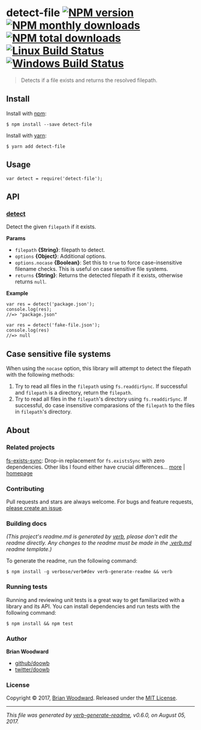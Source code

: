 <h1 id="detect-file-%21npm-version-%21npm-monthly-downloads--%21npm-total-downloads-%21linux-build-status-%21windows-build-status">detect-file <a href="https://www.npmjs.com/package/detect-file"><img src="https://img.shields.io/npm/v/detect-file.svg?style=flat" alt="NPM version" /></a> <a href="https://npmjs.org/package/detect-file"><img src="https://img.shields.io/npm/dm/detect-file.svg?style=flat" alt="NPM monthly downloads" /></a>  <a href="https://npmjs.org/package/detect-file"><img src="https://img.shields.io/npm/dt/detect-file.svg?style=flat" alt="NPM total downloads" /></a> <a href="https://travis-ci.org/doowb/detect-file"><img src="https://img.shields.io/travis/doowb/detect-file.svg?style=flat&amp;label=Travis" alt="Linux Build Status" /></a> <a href="https://ci.appveyor.com/project/doowb/detect-file"><img src="https://img.shields.io/appveyor/ci/doowb/detect-file.svg?style=flat&amp;label=AppVeyor" alt="Windows Build Status" /></a></h1>

<blockquote>
  <p>Detects if a file exists and returns the resolved filepath.</p>
</blockquote>

<h2 id="install">Install</h2>

<p>Install with <a href="https://www.npmjs.com/">npm</a>:</p>

<pre><code class="sh">$ npm install --save detect-file
</code></pre>

<p>Install with <a href="https://yarnpkg.com">yarn</a>:</p>

<pre><code class="sh">$ yarn add detect-file
</code></pre>

<h2 id="usage">Usage</h2>

<pre><code class="js">var detect = require('detect-file');
</code></pre>

<h2 id="api">API</h2>

<h3 id="detect"><a href="index.js#L33">detect</a></h3>

<p>Detect the given <code>filepath</code> if it exists.</p>

<p><strong>Params</strong></p>

<ul>
<li><code>filepath</code> <strong>{String}</strong>: filepath to detect.</li>
<li><code>options</code> <strong>{Object}</strong>: Additional options.</li>
<li><code>options.nocase</code> <strong>{Boolean}</strong>: Set this to <code>true</code> to force case-insensitive filename checks. This is useful on case sensitive file systems.</li>
<li><code>returns</code> <strong>{String}</strong>: Returns the detected filepath if it exists, otherwise returns <code>null</code>.</li>
</ul>

<p><strong>Example</strong></p>

<pre><code class="js">var res = detect('package.json');
console.log(res);
//=&gt; "package.json"

var res = detect('fake-file.json');
console.log(res)
//=&gt; null
</code></pre>

<h2 id="case-sensitive-file-systems">Case sensitive file systems</h2>

<p>When using the <code>nocase</code> option, this library will attempt to detect the filepath with the following methods:</p>

<ol>
<li>Try to read all files in the <code>filepath</code> using <code>fs.readdirSync</code>. If successful and <code>filepath</code> is a directory, return the <code>filepath</code>.</li>
<li>Try to read all files in the <code>filepath</code>'s directory using <code>fs.readdirSync</code>. If successful, do case insensitive comparasions of the <code>filepath</code> to the files in <code>filepath</code>'s directory.</li>
</ol>

<h2 id="about">About</h2>

<h3 id="related-projects">Related projects</h3>

<p><a href="https://www.npmjs.com/package/fs-exists-sync">fs-exists-sync</a>: Drop-in replacement for <code>fs.existsSync</code> with zero dependencies. Other libs I found either have crucial differences… <a href="https://github.com/jonschlinkert/fs-exists-sync">more</a> | <a href="https://github.com/jonschlinkert/fs-exists-sync" title="Drop-in replacement for <code>fs.existsSync</code> with zero dependencies. Other libs I found either have crucial differences from fs.existsSync, or unnecessary dependencies. See README.md for more info.">homepage</a></p>

<h3 id="contributing">Contributing</h3>

<p>Pull requests and stars are always welcome. For bugs and feature requests, <a href="../../issues/new">please create an issue</a>.</p>

<h3 id="building-docs">Building docs</h3>

<p><em>(This project's readme.md is generated by <a href="https://github.com/verbose/verb-generate-readme">verb</a>, please don't edit the readme directly. Any changes to the readme must be made in the <a href=".verb.md">.verb.md</a> readme template.)</em></p>

<p>To generate the readme, run the following command:</p>

<pre><code class="sh">$ npm install -g verbose/verb#dev verb-generate-readme &amp;&amp; verb
</code></pre>

<h3 id="running-tests">Running tests</h3>

<p>Running and reviewing unit tests is a great way to get familiarized with a library and its API. You can install dependencies and run tests with the following command:</p>

<pre><code class="sh">$ npm install &amp;&amp; npm test
</code></pre>

<h3 id="author">Author</h3>

<p><strong>Brian Woodward</strong></p>

<ul>
<li><a href="https://github.com/doowb">github/doowb</a></li>
<li><a href="https://twitter.com/doowb">twitter/doowb</a></li>
</ul>

<h3 id="license">License</h3>

<p>Copyright © 2017, <a href="https://github.com/doowb">Brian Woodward</a>.
Released under the <a href="LICENSE">MIT License</a>.</p>

<hr />

<p><em>This file was generated by <a href="https://github.com/verbose/verb-generate-readme">verb-generate-readme</a>, v0.6.0, on August 05, 2017.</em></p>
